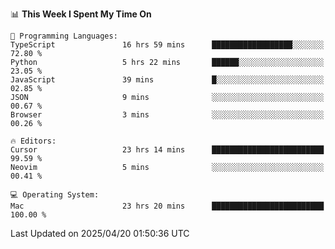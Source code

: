 <!--START_SECTION:waka-->
📊 **This Week I Spent My Time On** 

```text
💬 Programming Languages: 
TypeScript               16 hrs 59 mins      ██████████████████░░░░░░░   72.80 % 
Python                   5 hrs 22 mins       ██████░░░░░░░░░░░░░░░░░░░   23.05 % 
JavaScript               39 mins             █░░░░░░░░░░░░░░░░░░░░░░░░   02.85 % 
JSON                     9 mins              ░░░░░░░░░░░░░░░░░░░░░░░░░   00.67 % 
Browser                  3 mins              ░░░░░░░░░░░░░░░░░░░░░░░░░   00.26 % 

🔥 Editors: 
Cursor                   23 hrs 14 mins      █████████████████████████   99.59 % 
Neovim                   5 mins              ░░░░░░░░░░░░░░░░░░░░░░░░░   00.41 % 

💻 Operating System: 
Mac                      23 hrs 20 mins      █████████████████████████   100.00 % 
```


 Last Updated on 2025/04/20 01:50:36 UTC
<!--END_SECTION:waka-->
